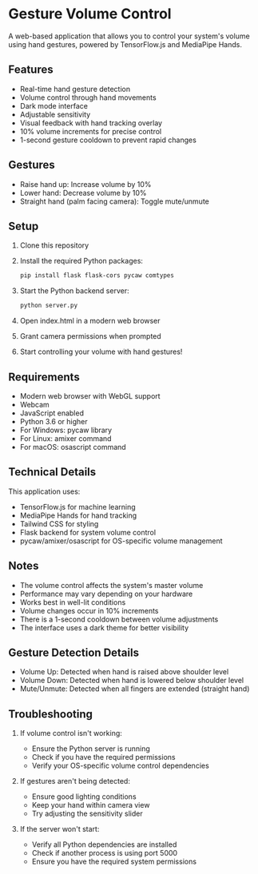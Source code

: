 # Gesture Volume Control

A web-based application that allows you to control your system's volume using hand gestures, powered by TensorFlow.js and MediaPipe Hands.

## Features

- Real-time hand gesture detection
- Volume control through hand movements
- Dark mode interface
- Adjustable sensitivity
- Visual feedback with hand tracking overlay
- 10% volume increments for precise control
- 1-second gesture cooldown to prevent rapid changes

## Gestures

- Raise hand up: Increase volume by 10%
- Lower hand: Decrease volume by 10%
- Straight hand (palm facing camera): Toggle mute/unmute

## Setup

1. Clone this repository
2. Install the required Python packages:
    ```bash
    pip install flask flask-cors pycaw comtypes
    ```

3. Start the Python backend server:
    ```bash
    python server.py
    ```

4. Open index.html in a modern web browser
5. Grant camera permissions when prompted
6. Start controlling your volume with hand gestures!

## Requirements

- Modern web browser with WebGL support
- Webcam
- JavaScript enabled
- Python 3.6 or higher
- For Windows: pycaw library
- For Linux: amixer command
- For macOS: osascript command

## Technical Details

This application uses:
- TensorFlow.js for machine learning
- MediaPipe Hands for hand tracking
- Tailwind CSS for styling
- Flask backend for system volume control
- pycaw/amixer/osascript for OS-specific volume management

## Notes

- The volume control affects the system's master volume
- Performance may vary depending on your hardware
- Works best in well-lit conditions
- Volume changes occur in 10% increments
- There is a 1-second cooldown between volume adjustments
- The interface uses a dark theme for better visibility

## Gesture Detection Details

- Volume Up: Detected when hand is raised above shoulder level
- Volume Down: Detected when hand is lowered below shoulder level
- Mute/Unmute: Detected when all fingers are extended (straight hand)

## Troubleshooting

1. If volume control isn't working:
    - Ensure the Python server is running
    - Check if you have the required permissions
    - Verify your OS-specific volume control dependencies

2. If gestures aren't being detected:
    - Ensure good lighting conditions
    - Keep your hand within camera view
    - Try adjusting the sensitivity slider

3. If the server won't start:
    - Verify all Python dependencies are installed
    - Check if another process is using port 5000
    - Ensure you have the required system permissions